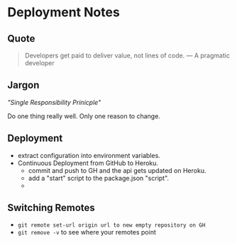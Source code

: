 # Deployment Notes

## Quote

> Developers get paid to deliver value, not lines of code.
> &mdash; A pragmatic developer

## Jargon

_"Single Responsibility Prinicple"_

Do one thing really well. Only one reason to change.

## **Deployment**

- extract configuration into environment variables.
- Continuous Deployment from GitHub to Heroku.
  - commit and push to GH and the api gets updated on Heroku.
  - add a "start" script to the package.json "script".
  - 

## Switching Remotes

- `git remote set-url origin url to new empty repository on GH`
- `git remove -v` to see where your remotes point

